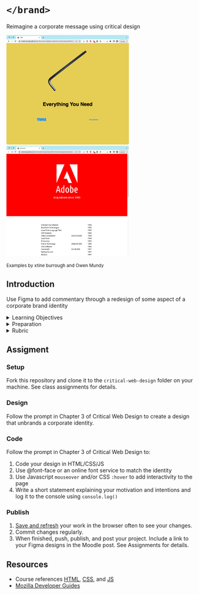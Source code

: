 
# `</brand>`

Reimagine a corporate message using critical design

<img src="assets/img/ch3-unbrand-ikea-time-anim.gif" width="320"> <img src="assets/img/ch3-unbrand-adobe.gif" width="320"> 

<small>Examples by xtine burrough and Owen Mundy</small>   


## Introduction

Use Figma to add commentary through a redesign of some aspect of a corporate brand identity


<details>
<summary>Learning Objectives</summary>

Students who complete this assignment will be able to:

- Compare [Dunne and Raby's A/B columns](assets/img/dunn-raby-a-b.png) e.g. critical design vs. commercial design
- Identify aspects of an organization's brand and identity including logo, wordmark, and logo lockup.
- Demonstrate how to use @font-face and online type services like Google Fonts to style text in a web page.
- Show how to add a click event listener in Javascript.

</details>


<details>
<summary>Preparation</summary>

Complete the following to prepare for this assignment: 

- Chapter 3 of Critical Web Design
- Course content listed on the schedule

</details>


<details>
<summary>Rubric</summary>
See Moodle.
</details>




## Assigment


### Setup

Fork this repository and clone it to the `critical-web-design` folder on your machine. See class assignments for details.


### Design

Follow the prompt in Chapter 3 of Critical Web Design to create a design that unbrands a corporate identity. 


### Code

Follow the prompt in Chapter 3 of Critical Web Design to:

1. Code your design in HTML/CSS/JS
1. Use @font-face or an online font service to match the identity
1. Use Javascript `mouseover` and/or CSS `:hover` to add interactivity to the page
1. Write a short statement explaining your motivation and intentions and log it to the console using `console.log()`


### Publish

1. [Save and refresh](https://github.com/omundy/learn-computing/blob/main/topics/keyboard-shortcuts.md#web-development-edit-save-refresh-loop) your work in the browser often to see your changes.
1. Commit changes regularly.
1. When finished, push, publish, and post your project. Include a link to your Figma designs in the Moodle post. See Assignments for details.


## Resources

- Course references [HTML](https://github.com/omundy/dig245-critical-web-design/blob/main/topics/html-css/html.md), [CSS](https://github.com/omundy/dig245-critical-web-design/blob/main/topics/html-css/css.md), and [JS](https://github.com/omundy/dig245-critical-web-design/blob/main/topics/javascript/javascript.md)
- [Mozilla Developer Guides](https://developer.mozilla.org/en-US/docs/Web/Guide)
